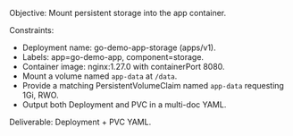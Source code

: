 Objective: Mount persistent storage into the app container.

Constraints:
- Deployment name: go-demo-app-storage (apps/v1).
- Labels: app=go-demo-app, component=storage.
- Container image: nginx:1.27.0 with containerPort 8080.
- Mount a volume named `app-data` at `/data`.
- Provide a matching PersistentVolumeClaim named `app-data` requesting 1Gi, RWO.
- Output both Deployment and PVC in a multi-doc YAML.

Deliverable: Deployment + PVC YAML.
